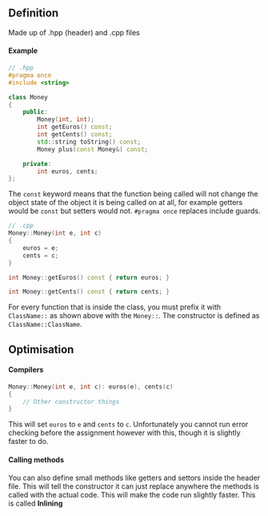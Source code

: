 ## Definition
Made up of .hpp (header) and .cpp files

#### Example
```C++
// .hpp
#pragma once
#include <string>

class Money
{
	public:
		Money(int, int);
		int getEuros() const;
		int getCents() const;
		std::string toString() const;
		Money plus(const Money&) const;

	private:
		int euros, cents;
};
```

The `const` keyword means that the function being called will not change the object state of the object it is being called on at all, for example getters would be `const` but setters would not.
`#pragma once` replaces include guards.

```C++
// .cpp
Money::Money(int e, int c)
{
	euros = e;
	cents = c;
}

int Money::getEuros() const { return euros; }

int Money::getCents() const { return cents; }
```
For every function that is inside the class, you must prefix it with `ClassName::` as shown above with the `Money::`. The constructor is defined as `ClassName::ClassName`.

## Optimisation
#### Compilers
```C++
Money::Money(int e, int c): euros(e), cents(c)
{
	// Other constructor things
}
```
This will set `euros` to `e` and `cents` to `c`. Unfortunately you cannot run error checking before the assignment however with this, though it is slightly faster to do.

#### Calling methods
You can also define small methods like getters and settors inside the header file. This will tell the constructor it can just replace anywhere the methods is called with the actual code. This will make the code run slightly faster. This is called **Inlining**